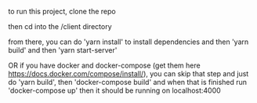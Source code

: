 to run this project, clone the repo

then cd into the /client directory

from there, you can do 'yarn install' to install dependencies and then 'yarn build' and then 'yarn start-server'

OR 
if you have docker and docker-compose (get them here https://docs.docker.com/compose/install/), you can skip that step and just do 'yarn build', then 'docker-compose build' and when that is finished run 'docker-compose up' then it should be running on localhost:4000